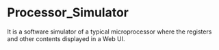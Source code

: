 # Processor_Simulator
It is a software simulator of a typical microprocessor where the registers and other contents displayed in a Web UI.
